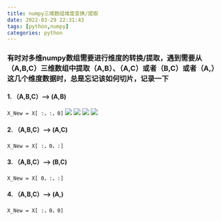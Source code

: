 ```yaml
---
title: numpy三维数组维度变换/提取
date: 2022-03-29 22:31:43
tags: [python,numpy]
categories: python
---
```


### 有时对多维numpy数组需要进行维度的转换/提取，遇到需要从（A,B,C）三维数组中提取（A,B）、（A,C）或者（B,C）或者（A,）这几个维度数据时，总是忘记该如何切片，记录一下

####  1. （A,B,C）——> (A,B)
`X_New = X[ :，:，0]`
![](.\1.png)
![](.\2.png)
![](.\3.png)
![](.\4.png)






#### 2. （A,B,C）——> (A,C)
`X_New = X[ :，0，:]`

#### 3. （A,B,C）——> (B,C)
`X_New = X[ 0，:，:]`

####  4. （A,B,C）——> (A,)
`X_New = X[ :，0，0]`